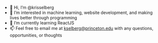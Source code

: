 - 👋 Hi, I’m @krisselberg
- 👀 I’m interested in machine learning, website development, and making lives better through programming
- 🌱 I’m currently learning ReactJS
- 📫 Feel free to email me at kselberg@princeton.edu with any questions, opportunities, or thoughts

<!---
krisselberg/krisselberg is a ✨ special ✨ repository because its `README.md` (this file) appears on your GitHub profile.
You can click the Preview link to take a look at your changes.
--->
